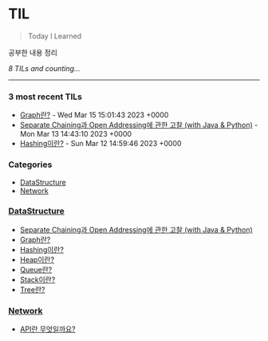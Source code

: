 # TIL
> Today I Learned

공부한 내용 정리

_8 TILs and counting..._

---

### 3 most recent TILs

- [Graph란?](DataStructure/Graph.md) - Wed Mar 15 15:01:43 2023 +0000
- [Separate Chaining과 Open Addressing에 관한 고찰 (with Java & Python)](DataStructure/Chaining_vs_OpenAddressing.md) - Mon Mar 13 14:43:10 2023 +0000
- [Hashing이란?](DataStructure/HashTable.md) - Sun Mar 12 14:59:46 2023 +0000

### Categories

- [DataStructure](#DataStructure)
- [Network](#Network)

### [DataStructure](#DataStructure)
- [Separate Chaining과 Open Addressing에 관한 고찰 (with Java & Python)](DataStructure/Chaining_vs_OpenAddressing.md)
- [Graph란?](DataStructure/Graph.md)
- [Hashing이란?](DataStructure/HashTable.md)
- [Heap이란?](DataStructure/Heap(PriorityQueue).md)
- [Queue란?](DataStructure/Queue.md)
- [Stack이란?](DataStructure/Stack.md)
- [Tree란?](DataStructure/Tree.md)

### [Network](#Network)
- [API란 무엇일까요?](Network/RESTAPI.md)

[1]: https://simonwillison.net/2020/Apr/20/self-rewriting-readme/
[2]: https://github.com/jbranchaud/til
[3]: https://github.com/cflynn07/github-action-til-autoformat-readme

